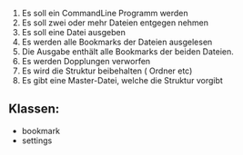 1. Es soll ein CommandLine Programm werden
1. Es soll zwei oder mehr Dateien entgegen nehmen
1. Es soll eine Datei ausgeben
1. Es werden alle Bookmarks der Dateien ausgelesen
1. Die Ausgabe enthält alle Bookmarks der beiden Dateien.
1. Es werden Dopplungen verworfen
1. Es wird die Struktur beibehalten ( Ordner etc)
1. Es gibt eine Master-Datei, welche die Struktur vorgibt


## Klassen:
* bookmark
* settings 

